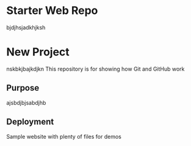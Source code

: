 # Starter Web Repo
bjdjhsjadkhjksh
# New Project
nskbkjbajkdjkn
This repository is for showing how Git and GitHub work

## Purpose
ajsbdjbjsabdjhb
## Deployment
Sample website with plenty of files for demos